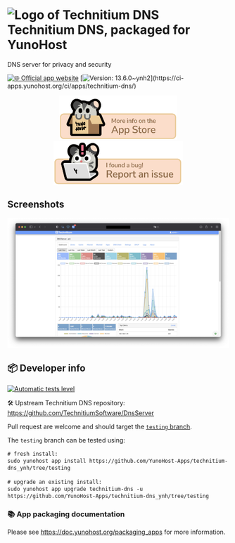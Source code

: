 <!--
N.B.: This README was automatically generated by <https://github.com/YunoHost/apps_tools/blob/main/readme_generator>
It shall NOT be edited by hand.
-->

<h1>
  <img src="https://raw.githubusercontent.com/YunoHost/apps/main/logos/technitium-dns.png" width="32px" alt="Logo of Technitium DNS">
  Technitium DNS, packaged for YunoHost
</h1>

DNS server for privacy and security

[![🌐 Official app website](https://img.shields.io/badge/Official_app_website-darkgreen?style=for-the-badge)](https://technitium.com/dns/)
[![Version: 13.6.0~ynh2](https://img.shields.io/badge/Version-13.6.0~ynh2-rgb(18,138,11)?style=for-the-badge)](https://ci-apps.yunohost.org/ci/apps/technitium-dns/)

<div align="center">
<a href="https://apps.yunohost.org/app/technitium-dns"><img height="100px" src="https://github.com/YunoHost/yunohost-artwork/raw/refs/heads/main/badges/neopossum-badges/badge_more_info_on_the_appstore.svg"/></a>
<a href="https://github.com/YunoHost-Apps/technitium-dns_ynh/issues"><img height="100px" src="https://github.com/YunoHost/yunohost-artwork/raw/refs/heads/main/badges/neopossum-badges/badge_report_an_issue.svg"/></a>
</div>


## Screenshots
![Screenshot of Technitium DNS](./doc/screenshots/screenshot.png)

## 📦 Developer info

[![Automatic tests level](https://apps.yunohost.org/badge/cilevel/technitium-dns)](https://ci-apps.yunohost.org/ci/apps/technitium-dns/)

🛠️ Upstream Technitium DNS repository: <https://github.com/TechnitiumSoftware/DnsServer>

Pull request are welcome and should target the [`testing` branch](https://github.com/YunoHost-Apps/technitium-dns_ynh/tree/testing).

The `testing` branch can be tested using:
```
# fresh install:
sudo yunohost app install https://github.com/YunoHost-Apps/technitium-dns_ynh/tree/testing

# upgrade an existing install:
sudo yunohost app upgrade technitium-dns -u https://github.com/YunoHost-Apps/technitium-dns_ynh/tree/testing
```

### 📚 App packaging documentation

Please see <https://doc.yunohost.org/packaging_apps> for more information.